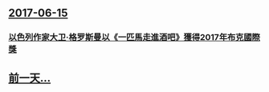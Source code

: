 ## [2017-06-15](/zh/news/2017/06/15/index.md)

### [以色列作家大卫·格罗斯曼以《一匹馬走進酒吧》獲得2017年布克國際獎 ](/zh/news/2017/06/15/以色列作家大卫-格罗斯曼以-一匹馬走進酒吧-獲得2017年布克國際獎.md)
## [前一天...](/zh/news/2017/06/14/index.md)

